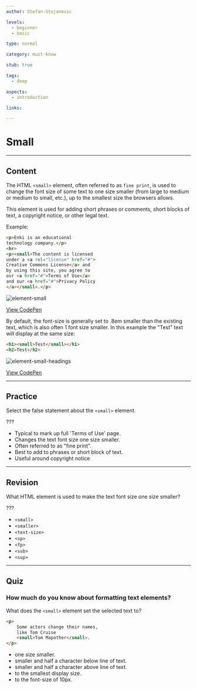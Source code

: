 ```yaml
---
author: Stefan-Stojanovic

levels:
  - beginner
  - basic

type: normal

category: must-know

stub: true

tags:
  - deep

aspects:
  - introduction

links:

---
```

# Small
---
## Content

The HTML `<small>` element, often referred to as `fine print`, is used to change the font size of some text to one size smaller (from large to medium or medium to small, etc.), up to the smallest size the browsers allows.

This element is used for adding short phrases or comments, short blocks of text, a copyright notice, or other legal text.

Example:
```html
<p>Enki is an educational
technology company.</p>
<hr>
<p><small>The content is licensed
under a <a rel="license" href="#">
Creative Commons License</a> and
by using this site, you agree to
our <a href="#">Terms of Use</a>
and our <a href="#">Privacy Policy
</a></small>.</p>
```

![element-small](https://img.enkipro.com/b0573ea0cf9a0892fa04ba2a89e33e74.png)

[View CodePen](https://codepen.io/enkidevs/pen/NBdxNX)

By default, the font-size is generally set to .8em smaller than the existing text, which is also often 1 font size smaller. In this example the "Test" text will display at the same size:

```html
<h1><small>Test</small></h1>
<h2>Test</h2>
```

![element-small-headings](https://img.enkipro.com/cac1b9b3c383f1b63b28402071d23f7a.png)

[View CodePen](https://codepen.io/enkidevs/pen/OwWMbj)

---
## Practice

Select the false statement about the `<small>` element.

???

* Typical to mark up full 'Terms of Use' page.
* Changes the text font size one size smaller.
* Often referred to as "fine print".
* Best to add to phrases or short block of text.
* Useful around copyright notice

---
## Revision

What HTML element is used to make the text font size one size smaller?

???

* `<small>`
* `<smaller>`
* `<text-size>`
* `<sp>`
* `<fp>`
* `<sub>`
* `<sup>`

---
## Quiz

### How much do you know about formatting text elements?

What does the `<small>` element set the selected text to?

```html
<p>
    Some actors change their names,
    like Tom Cruise
    <small>Tom Mapother</small>.
</p>
```

* one size smaller.
* smaller and half a character below line of text.
* smaller and half a character above line of text.
* to the smallest display size.
* to the font-size of 10px.
